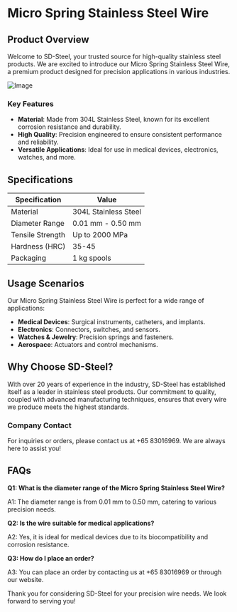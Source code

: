# Micro Spring Stainless Steel Wire

## Product Overview

Welcome to SD-Steel, your trusted source for high-quality stainless steel products. We are excited to introduce our Micro Spring Stainless Steel Wire, a premium product designed for precision applications in various industries.

![Image](https://github.com/user-attachments/assets/2567258e-e124-4816-932d-1809bd27ef0b)

### Key Features

- **Material**: Made from 304L Stainless Steel, known for its excellent corrosion resistance and durability.
- **High Quality**: Precision engineered to ensure consistent performance and reliability.
- **Versatile Applications**: Ideal for use in medical devices, electronics, watches, and more.

## Specifications

| Specification | Value |
|---------------|-------|
| Material      | 304L Stainless Steel |
| Diameter Range | 0.01 mm - 0.50 mm |
| Tensile Strength | Up to 2000 MPa |
| Hardness (HRC) | 35-45 |
| Packaging | 1 kg spools |

## Usage Scenarios

Our Micro Spring Stainless Steel Wire is perfect for a wide range of applications:

- **Medical Devices**: Surgical instruments, catheters, and implants.
- **Electronics**: Connectors, switches, and sensors.
- **Watches & Jewelry**: Precision springs and fasteners.
- **Aerospace**: Actuators and control mechanisms.

## Why Choose SD-Steel?

With over 20 years of experience in the industry, SD-Steel has established itself as a leader in stainless steel products. Our commitment to quality, coupled with advanced manufacturing techniques, ensures that every wire we produce meets the highest standards. 

### Company Contact

For inquiries or orders, please contact us at +65 83016969. We are always here to assist you!

## FAQs

**Q1: What is the diameter range of the Micro Spring Stainless Steel Wire?**

A1: The diameter range is from 0.01 mm to 0.50 mm, catering to various precision needs.

**Q2: Is the wire suitable for medical applications?**

A2: Yes, it is ideal for medical devices due to its biocompatibility and corrosion resistance.

**Q3: How do I place an order?**

A3: You can place an order by contacting us at +65 83016969 or through our website.

Thank you for considering SD-Steel for your precision wire needs. We look forward to serving you!